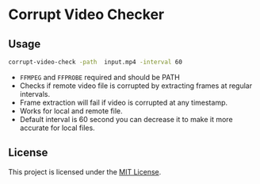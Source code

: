 # Corrupt Video Checker

## Usage
```sh
corrupt-video-check -path  input.mp4 -interval 60

```
- `FFMPEG` and `FFPROBE` required and should be PATH
- Checks if remote video file is corrupted by  extracting frames at regular intervals.
- Frame extraction will fail if video is corrupted at any timestamp.
- Works for local and remote file.
- Default interval is 60 second you can decrease it to make it more accurate for local files.

## License
This project is licensed under the [MIT License](LICENSE).

